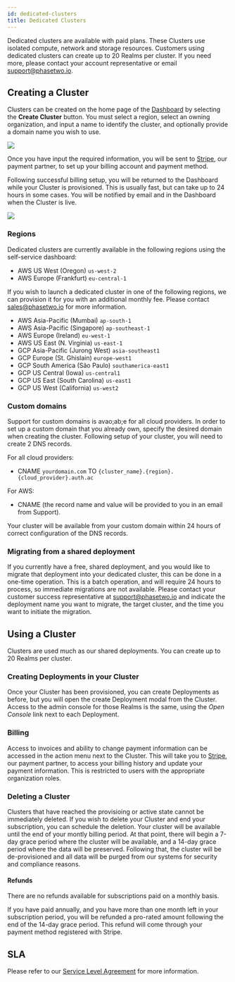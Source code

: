 ```yaml
---
id: dedicated-clusters
title: Dedicated Clusters
---
```


Dedicated clusters are available with paid plans. These Clusters use isolated compute, network and storage resources. Customers using dedicated clusters can create up to 20 Realms per cluster. If you need more, please contact your account representative or email [support@phasetwo.io](mailto:support@phasetwo.io).

## Creating a Cluster

Clusters can be created on the home page of the [Dashboard](https://phasetwo.io/dashboard/) by selecting the **Create Cluster** button. You must select a region, select an owning organization, and input a name to identify the cluster, and optionally provide a domain name you wish to use.

![](/docs/dedicated-clusters-create.png)

Once you have input the required information, you will be sent to [Stripe](https://stripe.com), our payment partner, to set up your billing account and payment method. 

Following successful billing setup, you will be returned to the Dashboard while your Cluster is provisioned. This is usually fast, but can take up to 24 hours in some cases. You will be notified by email and in the Dashboard when the Cluster is live.

![](/docs/dedicated-clusters-pending.png)

### Regions

Dedicated clusters are currently available in the following regions using the self-service dashboard:
- AWS US West (Oregon) `us-west-2`
- AWS Europe (Frankfurt) `eu-central-1`

If you wish to launch a dedicated cluster in one of the following regions, we can provision it for you with an additional monthly fee. Please contact [sales@phasetwo.io](mailto:sales@phasetwo.io) for more information.
- AWS Asia-Pacific (Mumbai) `ap-south-1`
- AWS Asia-Pacific (Singapore) `ap-southeast-1`
- AWS Europe (Ireland) `eu-west-1`
- AWS US East (N. Virginia) `us-east-1`
- GCP Asia-Pacific (Jurong West) `asia-southeast1`
- GCP Europe (St. Ghislain) `europe-west1`
- GCP South America (São Paulo) `southamerica-east1`
- GCP US Central (Iowa) `us-central1`
- GCP US East (South Carolina) `us-east1`
- GCP US West (California) `us-west2`

### Custom domains

Support for custom domains is avao;ab;e for all cloud providers. In order to set up a custom domain that you already own, specify the desired domain when creating the cluster. Following setup of your cluster, you will need to create 2 DNS records. 

For all cloud providers:
- CNAME `yourdomain.com` TO `{cluster_name}.{region}.{cloud_provider}.auth.ac`

For AWS:
- CNAME (the record name and value will be provided to you in an email from Support).

Your cluster will be available from your custom domain within 24 hours of correct configuration of the DNS records.

### Migrating from a shared deployment

If you currently have a free, shared deployment, and you would like to migrate that deployment into your dedicated cluster, this can be done in a one-time operation. This is a batch operation, and will require 24 hours to process, so immediate migrations are not available. Please contact your customer success representative at [support@phasetwo.io](mailto:support@phasetwo.io) and indicate the deployment name you want to migrate, the target cluster, and the time you want to initiate the migration.

## Using a Cluster

Clusters are used much as our shared deployments. You can create up to 20 Realms per cluster.

### Creating Deployments in your Cluster

Once your Cluster has been provisioned, you can create Deployments as before, but you will open the create Deployment modal from the Cluster. Access to the admin console for those Realms is the same, using the *Open Console* link next to each Deployment. 

### Billing

Access to invoices and ability to change payment information can be accessed in the action menu next to the Cluster. This will take you to [Stripe](https://stripe.com), our payment partner, to access your billing history and update your payment information. This is restricted to users with the appropriate organization roles.

### Deleting a Cluster

Clusters that have reached the provisioing or active state cannot be immediately deleted. If you wish to delete your Cluster and end your subscription, you can schedule the deletion. Your cluster will be available until the end of your montly billing period. At that point, there will begin a 7-day grace period where the cluster will be available, and a 14-day grace period where the data will be preserved. Following that, the cluster will be de-provisioned and all data will be purged from our systems for security and compliance reasons.

#### Refunds

There are no refunds available for subscriptions paid on a monthly basis.

If you have paid annually, and you have more than one month left in your subscription period, you will be refunded a pro-rated amount following the end of the 14-day grace period. This refund will come through your payment method registered with Stripe.

## SLA

Please refer to our [Service Level Agreement](/docs/sla) for more information.
